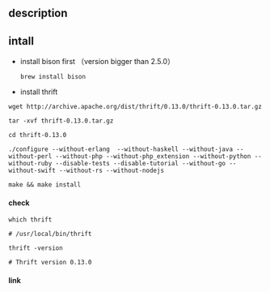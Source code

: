 ## description

## intall

- install bison first （version bigger than 2.5.0）

  ```
  brew install bison 
  ```

- install thrift

```
wget http://archive.apache.org/dist/thrift/0.13.0/thrift-0.13.0.tar.gz

tar -xvf thrift-0.13.0.tar.gz

cd thrift-0.13.0

./configure --without-erlang  --without-haskell --without-java --without-perl --without-php --without-php_extension --without-python --without-ruby --disable-tests --disable-tutorial --without-go --without-swift --without-rs --without-nodejs

make && make install
```

#### check

```
which thrift

# /usr/local/bin/thrift

thrift -version

# Thrift version 0.13.0
```



#### link

